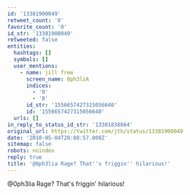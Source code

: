 ```yaml
---
id: '13381900049'
retweet_count: '0'
favorite_count: '0'
id_str: '13381900049'
retweeted: false
entities:
  hashtags: []
  symbols: []
  user_mentions:
    - name: jill free
      screen_name: 0ph3liA
      indices:
        - '0'
        - '8'
      id_str: '1556657427315056640'
      id: '1556657427315056640'
  urls: []
in_reply_to_status_id_str: '13381838664'
original_url: https://twitter.com/jth/status/13381900049
date: '2010-05-04T20:08:57.000Z'
sitemap: false
robots: noindex
reply: true
title: '@0ph3lia Rage? That''s friggin'' hilarious!'
---
```


@0ph3lia Rage? That's friggin' hilarious!